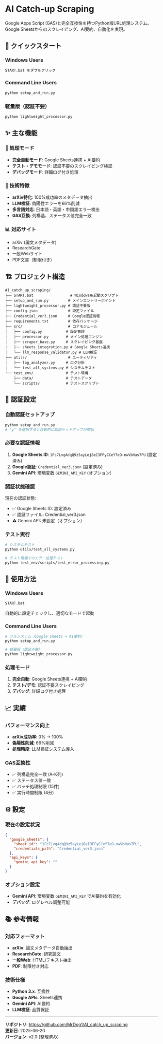 # AI Catch-up Scraping

Google Apps Script (GAS)と完全互換性を持つPython版URL処理システム。Google Sheetsからのスクレイピング、AI要約、自動化を実現。

## 🚀 クイックスタート

### Windows Users
```bash
START.bat をダブルクリック
```

### Command Line Users
```bash
python setup_and_run.py
```

### 軽量版（認証不要）
```bash
python lightweight_processor.py
```

## ✨ 主な機能

### 🎯 処理モード
- **完全自動モード**: Google Sheets連携 + AI要約
- **テスト・デモモード**: 認証不要のスクレイピング検証
- **デバッグモード**: 詳細ログ付き処理

### 🔧 技術特徴
- **arXiv特化**: 100%成功率のメタデータ抽出
- **LLM検証**: 偽陽性エラーを66%削減
- **多言語対応**: 日本語・英語・中国語エラー検出
- **GAS互換**: 列構造、ステータス値完全一致

### 📊 対応サイト
- arXiv (論文メタデータ)
- ResearchGate
- 一般Webサイト
- PDF文書（制限付き）

## 🏗️ プロジェクト構造

```
AI_catch_up_scraping/
├── START.bat                 # Windows用起動スクリプト
├── setup_and_run.py         # メインエントリーポイント
├── lightweight_processor.py # 認証不要版
├── config.json              # 設定ファイル
├── Credential_ver3.json     # Google認証情報
├── requirements.txt         # 依存パッケージ
├── src/                     # コアモジュール
│   ├── config.py           # 設定管理
│   ├── processor.py        # メイン処理エンジン
│   ├── scraper_base.py     # スクレイピング基盤
│   ├── sheets_integration.py # Google Sheets連携
│   └── llm_response_validator.py # LLM検証
├── utils/                   # ユーティリティ
│   ├── log_analyzer.py     # ログ分析
│   └── test_all_systems.py # システムテスト
└── test_env/               # テスト環境
    ├── data/               # テストデータ
    └── scripts/            # テストスクリプト
```

## 🔧 認証設定

### 自動認証セットアップ
```bash
python setup_and_run.py
# "y" を選択すると自動的に認証セットアップが開始
```

### 必要な認証情報
1. **Google Sheets ID**: `1Fc7LvgAdqQ9z5ayLej8eI3FFyCCeY7eO-nwVbNus7PU` (設定済み)
2. **Google認証**: `Credential_ver3.json` (設定済み)
3. **Gemini API**: 環境変数 `GEMINI_API_KEY` (オプション)

### 認証状態確認
現在の認証状態:
- ✅ Google Sheets ID: 設定済み
- ✅ 認証ファイル: Credential_ver3.json
- ⚠️ Gemini API: 未設定（オプション）

### テスト実行

```bash
# システムテスト
python utils/test_all_systems.py

# テスト環境でのエラー処理テスト
python test_env/scripts/test_error_processing.py
```

## 🎯 使用方法

### Windows Users
```bash
START.bat
```
自動的に設定チェックし、適切なモードで起動

### Command Line Users
```bash
# フルシステム（Google Sheets + AI要約）
python setup_and_run.py

# 軽量版（認証不要）
python lightweight_processor.py
```

### 処理モード
1. **完全自動**: Google Sheets連携 + AI要約
2. **テスト/デモ**: 認証不要スクレイピング
3. **デバッグ**: 詳細ログ付き処理

## 📈 実績

### パフォーマンス向上
- **arXiv成功率**: 0% → 100%
- **偽陽性削減**: 66%削減
- **処理精度**: LLM検証システム導入

### GAS互換性
- ✅ 列構造完全一致 (A-K列)
- ✅ ステータス値一致
- ✅ バッチ処理制限 (15件)
- ✅ 実行時間制限 (4分)

## ⚙️ 設定

### 現在の設定状況
```json
{
  "google_sheets": {
    "sheet_id": "1Fc7LvgAdqQ9z5ayLej8eI3FFyCCeY7eO-nwVbNus7PU",
    "credentials_path": "Credential_ver3.json"
  },
  "api_keys": {
    "gemini_api_key": ""
  }
}
```

### オプション設定
- **Gemini API**: 環境変数 `GEMINI_API_KEY` でAI要約を有効化
- **デバッグ**: ログレベル調整可能

## 📚 参考情報

### 対応フォーマット
- **arXiv**: 論文メタデータ自動抽出
- **ResearchGate**: 研究論文
- **一般Web**: HTML/テキスト抽出
- **PDF**: 制限付き対応

### 技術仕様
- **Python 3.x**: 互換性
- **Google APIs**: Sheets連携
- **Gemini API**: AI要約
- **LLM検証**: 品質保証

---

**リポジトリ**: https://github.com/MrDog1/AI_catch_up_scraping  
**更新日**: 2025-06-20  
**バージョン**: v2.0 (整理済み)